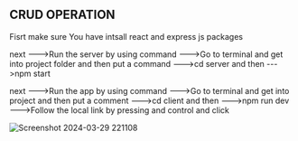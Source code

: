 CRUD OPERATION
-----------------------------------------------
Fisrt make sure You have intsall react and express js packages

next 
    --->Run the server by using command
    --->Go to terminal and get into project folder and then put a command
    --->cd server and then
    --->npm start


next
    --->Run the app by using command
    --->Go to terminal and get into project and then put a comment
    --->cd client and then
    --->npm run dev
    --->Follow the local link by pressing and control and click

    
![Screenshot 2024-03-29 221108](https://github.com/SonaliRavichandran/CRUDOPERATION-USING-REACT/assets/147693861/89394503-d420-4655-ba98-46a42938fd6c)
